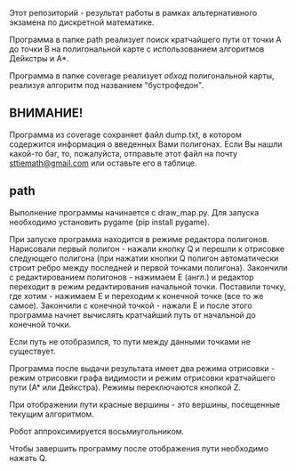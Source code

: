 Этот репозиторий - результат работы в рамках альтернативного экзамена по дискретной математике.

Программа в папке path реализует поиск кратчайшего пути от точки А до точки В на полигональной карте с использованием алгоритмов Дейкстры и А*.

Программа в папке coverage реализует *обход* полигональной карты, реализуя алгоритм под названием "бустрофедон".

## ВНИМАНИЕ!

Программа из coverage сохраняет файл dump.txt, в котором содержится информация о введенных Вами полигонах. Если Вы нашли какой-то баг, то, пожалуйста, отправьте этот файл на почту sttiemath@gmail.com или оставьте его в таблице.


## path

Выполнение программы начинается с draw_map.py. Для запуска необходимо установить pygame (pip install pygame).

При запуске программа находится в режиме редактора полигонов. Нарисовали первый полигон - нажали кнопку Q и перешли к отрисовке следующего полигона (при нажатии кнопки Q полигон автоматически строит ребро между последней и первой точками полигона). Закончили с редактированием полигонов - нажимаем E (англ.) и редактор переходит в режим редактирования начальной точки. Поставили точку, где хотим - нажимаем E и переходим к конечной точке (все то же самое). Закончили с конечной точкой - нажали E и после этого программа начнет вычислять кратчайший путь от начальной до конечной точки.

Если путь не отобразился, то пути между данными точками не существует.

Программа после выдачи результата имеет два режима отрисовки - режим отрисовки графа видимости и режим отрисовки кратчайшего пути (А* или Дейкстра). Режимы переключаются кнопкой Z.

При отображении пути красные вершины - это вершины, посещенные текущим алгоритмом.

Робот аппроксимируется восьмиугольником.

Чтобы завершить программу после отображения пути необходимо нажать Q.
